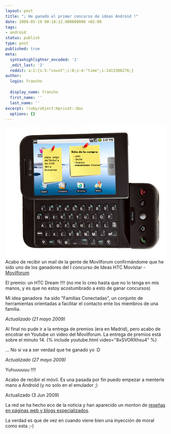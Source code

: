 ```yaml
---
layout: post
title: "¡ He ganado el primer concurso de ideas Android !"
date: 2009-05-19 00:18:12.000000000 +02:00
tags:
- android
status: publish
type: post
published: true
meta:
  syntaxhighlighter_encoded: '1'
  _edit_last: '2'
  reddit: a:2:{s:5:"count";i:0;s:4:"time";i:1413386276;}
author:
  login: francho

  display_name: francho
  first_name: ''
  last_name: ''
excerpt: !ruby/object:Hpricot::Doc
  options: {}
---
```

![htc dream](/assets/android1.jpg)Acabo de recibir un mail de la gente de Movilforum confirmándome que he sido uno de los ganadores del I concurso de Ideas HTC Movistar - [Movilforum](http://www.movilforum.es/noticias?p_p_id=EXT_WWW_NOTICIAS&p_p_action=0&p_p_state=normal&p_p_mode=view&p_p_col_id=column-2&p_p_col_count=1&_EXT_WWW_NOTICIAS_struts_action=%2Fext%2Flatam%2Fwww_noticias-view_detalle&_EXT_WWW_NOTICIAS_idNoticia=244&_EXT_WWW_NOTICIAS_backURL=%2Fweb%2Fchile%2Fnoticias)

El premio: un HTC Dream !!!! (no me lo creo hasta que no lo tenga en mis manos, y es que no estoy acostumbrado a esto de ganar concursos)

Mi idea ganadora  ha sido "Familias Conectadas", un conjunto de herramientas orientadas a facilitar el contacto ente los miembros de una familia.

_Actualizado (21 mayo 2009)_

Al final no pude ir a la entrega de premios (era en Madrid), pero acabo de encotrar en Youtube un video del Movilforum. La entrega de premios está sobre el minuto 14.
{% include youtube.html video="8xSVORXhsu4" %}

... No si va a ser verdad que he ganado yo :D

_Actualizado (27 mayo 2009)_

Yuhuuuuuu !!!!

Acabo de recibir el móvil. Es una pasada por fin puedo empezar a menterle mano a Android (y no solo en el emulador ;)

Actualizado (3 Jun 2009)

La red se ha hecho eco de la noticia y han aparecido un monton de [reseñas en páginas web y blogs especializados](http://www.google.es/search?q=%22francho+joven%22+%22familias+conectadas%22).

La verdad es que de vez en cuando viene bien una inyección de moral como esta ;-)
